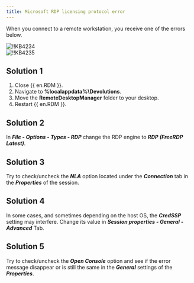 ```yaml
---
title: Microsoft RDP licensing protocol error
---
```

When you connect to a remote workstation, you receive one of the errors below.  

![!!KB4234](https://webdevolutions.azureedge.net/docs/en/kb/KB4234.png)  
![!!KB4235](https://webdevolutions.azureedge.net/docs/en/kb/KB4235.png)

## Solution 1

1. Close {{ en.RDM }}.
1. Navigate to **%localappdata%\Devolutions**.
1. Move the **RemoteDesktopManager** folder to your desktop.
1. Restart {{ en.RDM }}.

## Solution 2

In ***File - Options - Types - RDP*** change the RDP engine to ***RDP (FreeRDP Latest)***.

## Solution 3

Try to check/uncheck the ***NLA*** option located under the ***Connection*** tab in the ***Properties*** of the session.

## Solution 4

In some cases, and sometimes depending on the host OS, the ***CredSSP*** setting may interfere. Change its value in ***Session properties - General - Advanced*** Tab.

## Solution 5

Try to check/uncheck the ***Open Console*** option and see if the error message disappear or is still the same in the ***General*** settings of the ***Properties***.
